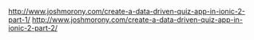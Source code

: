 http://www.joshmorony.com/create-a-data-driven-quiz-app-in-ionic-2-part-1/
http://www.joshmorony.com/create-a-data-driven-quiz-app-in-ionic-2-part-2/